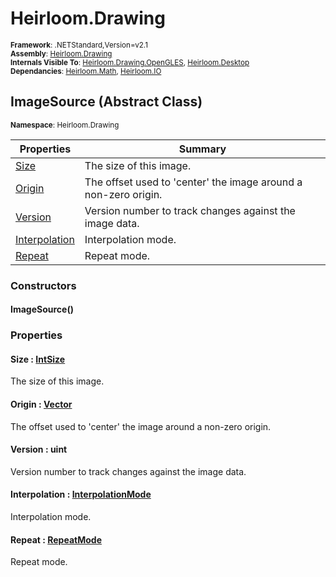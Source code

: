 # Heirloom.Drawing

<small>**Framework**: .NETStandard,Version=v2.1</small>  
<small>**Assembly**: [Heirloom.Drawing](../Heirloom.Drawing/Heirloom.Drawing.md)</small>  
<small>**Internals Visible To**: [Heirloom.Drawing.OpenGLES](../Heirloom.Drawing.OpenGLES/Heirloom.Drawing.OpenGLES.md), [Heirloom.Desktop](../Heirloom.Desktop/Heirloom.Desktop.md)</small>  
<small>**Dependancies**: [Heirloom.Math](../Heirloom.Math/Heirloom.Math.md), [Heirloom.IO](../Heirloom.IO/Heirloom.IO.md)</small>  

## ImageSource (Abstract Class)
<small>**Namespace**: Heirloom.Drawing</sub></small>  

| Properties | Summary |
|------------|---------|
| [Size](#SIZ9C9392F9) | The size of this image. |
| [Origin](#ORI85E4C2C0) | The offset used to 'center' the image around a non-zero origin. |
| [Version](#VERFB25B632) | Version number to track changes against the image data. |
| [Interpolation](#INT9DB69D30) | Interpolation mode. |
| [Repeat](#REP237F223B) | Repeat mode. |

### Constructors

#### ImageSource()

### Properties

#### <a name="SIZ9C9392F9"></a>Size : [IntSize](../Heirloom.Math/Heirloom.Math.IntSize.md)


The size of this image.

#### <a name="ORI85E4C2C0"></a>Origin : [Vector](../Heirloom.Math/Heirloom.Math.Vector.md)


The offset used to 'center' the image around a non-zero origin.

#### <a name="VERFB25B632"></a>Version : uint


Version number to track changes against the image data.

#### <a name="INT9DB69D30"></a>Interpolation : [InterpolationMode](Heirloom.Drawing.InterpolationMode.md)


Interpolation mode.

#### <a name="REP237F223B"></a>Repeat : [RepeatMode](Heirloom.Drawing.RepeatMode.md)


Repeat mode.

